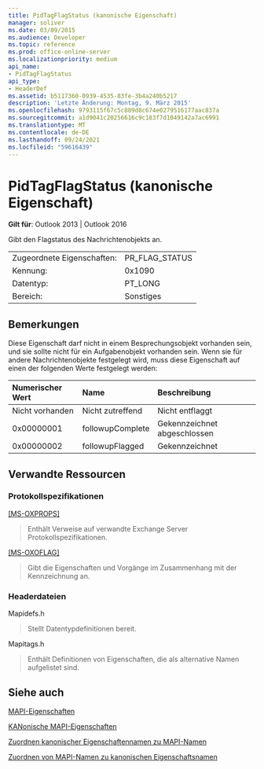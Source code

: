 ```yaml
---
title: PidTagFlagStatus (kanonische Eigenschaft)
manager: soliver
ms.date: 03/09/2015
ms.audience: Developer
ms.topic: reference
ms.prod: office-online-server
ms.localizationpriority: medium
api_name:
- PidTagFlagStatus
api_type:
- HeaderDef
ms.assetid: b5117360-0939-4535-83fe-3b4a240b5217
description: 'Letzte Änderung: Montag, 9. März 2015'
ms.openlocfilehash: 9793115f67c5c889d8c674e0279516177aac837a
ms.sourcegitcommit: a1d9041c20256616c9c183f7d1049142a7ac6991
ms.translationtype: MT
ms.contentlocale: de-DE
ms.lasthandoff: 09/24/2021
ms.locfileid: "59616439"
---
```

# <a name="pidtagflagstatus-canonical-property"></a>PidTagFlagStatus (kanonische Eigenschaft)

  
  
**Gilt für**: Outlook 2013 | Outlook 2016 
  
Gibt den Flagstatus des Nachrichtenobjekts an.
  
|||
|:-----|:-----|
|Zugeordnete Eigenschaften:  <br/> |PR_FLAG_STATUS  <br/> |
|Kennung:  <br/> |0x1090  <br/> |
|Datentyp:  <br/> |PT_LONG  <br/> |
|Bereich:  <br/> |Sonstiges  <br/> |
   
## <a name="remarks"></a>Bemerkungen

Diese Eigenschaft darf nicht in einem Besprechungsobjekt vorhanden sein, und sie sollte nicht für ein Aufgabenobjekt vorhanden sein. Wenn sie für andere Nachrichtenobjekte festgelegt wird, muss diese Eigenschaft auf einen der folgenden Werte festgelegt werden:
  
|**Numerischer Wert**|**Name**|**Beschreibung**|
|:-----|:-----|:-----|
|Nicht vorhanden  <br/> |Nicht zutreffend  <br/> |Nicht entflaggt  <br/> |
|0x00000001  <br/> |followupComplete  <br/> |Gekennzeichnet abgeschlossen  <br/> |
|0x00000002  <br/> |followupFlagged  <br/> |Gekennzeichnet  <br/> |
   
## <a name="related-resources"></a>Verwandte Ressourcen

### <a name="protocol-specifications"></a>Protokollspezifikationen

[[MS-OXPROPS]](https://msdn.microsoft.com/library/f6ab1613-aefe-447d-a49c-18217230b148%28Office.15%29.aspx)
  
> Enthält Verweise auf verwandte Exchange Server Protokollspezifikationen.
    
[[MS-OXOFLAG]](https://msdn.microsoft.com/library/f1e50be4-ed30-4c2a-b5cb-8ff3aaaf9b91%28Office.15%29.aspx)
  
> Gibt die Eigenschaften und Vorgänge im Zusammenhang mit der Kennzeichnung an.
    
### <a name="header-files"></a>Headerdateien

Mapidefs.h
  
> Stellt Datentypdefinitionen bereit.
    
Mapitags.h
  
> Enthält Definitionen von Eigenschaften, die als alternative Namen aufgelistet sind.
    
## <a name="see-also"></a>Siehe auch



[MAPI-Eigenschaften](mapi-properties.md)
  
[KANonische MAPI-Eigenschaften](mapi-canonical-properties.md)
  
[Zuordnen kanonischer Eigenschaftennamen zu MAPI-Namen](mapping-canonical-property-names-to-mapi-names.md)
  
[Zuordnen von MAPI-Namen zu kanonischen Eigenschaftsnamen](mapping-mapi-names-to-canonical-property-names.md)

